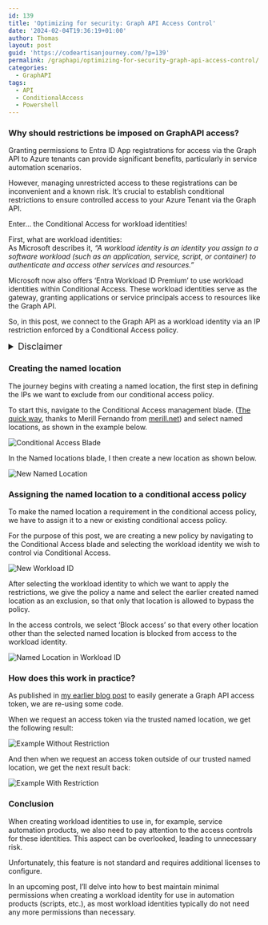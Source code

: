 ```yaml
---
id: 139
title: 'Optimizing for security: Graph API Access Control'
date: '2024-02-04T19:36:19+01:00'
author: Thomas
layout: post
guid: 'https://codeartisanjourney.com/?p=139'
permalink: /graphapi/optimizing-for-security-graph-api-access-control/
categories:
  - GraphAPI
tags:
  - API
  - ConditionalAccess
  - Powershell
---
```


### Why should restrictions be imposed on GraphAPI access?

Granting permissions to Entra ID App registrations for access via the Graph API to Azure tenants can provide significant benefits, particularly in service automation scenarios.

However, managing unrestricted access to these registrations can be inconvenient and a known risk. It’s crucial to establish conditional restrictions to ensure controlled access to your Azure Tenant via the Graph API.

Enter… the Conditional Access for workload identities!

First, what are workload identities:  
As Microsoft describes it, *“A workload identity is an identity you assign to a software workload (such as an application, service, script, or container) to authenticate and access other services and resources.”*

Microsoft now also offers ‘Entra Workload ID Premium’ to use workload identities within Conditional Access. These workload identities serve as the gateway, granting applications or service principals access to resources like the Graph API.

So, in this post, we connect to the Graph API as a workload identity via an IP restriction enforced by a Conditional Access policy.

<details class="wp-block-details has-vivid-red-color has-text-color has-link-color wp-elements-44103e58f4665527c37b842beb47c688 is-layout-flow wp-block-details-is-layout-flow" style="font-size:18px"><summary>Disclaimer</summary>

The instructions below assume that you have a Microsoft Entra Workload-ID license, which enables you to create Conditional Access policies based on workload identities, such as a service principal.

</details>


### Creating the named location

The journey begins with creating a named location, the first step in defining the IPs we want to exclude from our conditional access policy.

To start this, navigate to the Conditional Access management blade. ([The quick way](https://enca.cmd.ms/), thanks to Merill Fernando from [merill.net](http://merill.net)) and select named locations, as shown in the example below.

![Conditional Access Blade](https://raw.githubusercontent.com/ThomasKlijnman/thomasklijnman.github.io/main/_images/2023/12/CA-Blade-Highlight-Example.png?resize=640%2C509&ssl=1)

In the Named locations blade, I then create a new location as shown below.

![New Named Location](https://raw.githubusercontent.com/ThomasKlijnman/thomasklijnman.github.io/main/_images/2023/12/CA-Blade-NewNamedLocation.png?resize=386%2C399&ssl=1)

### Assigning the named location to a conditional access policy

To make the named location a requirement in the conditional access policy, we have to assign it to a new or existing conditional access policy.  
  
For the purpose of this post, we are creating a new policy by navigating to the Conditional Access blade and selecting the workload identity we wish to control via Conditional Access.

![New Workload ID](https://raw.githubusercontent.com/ThomasKlijnman/thomasklijnman.github.io/main/_images/2023/12/CA-Blade-NewWorkloadID.png?resize=606%2C869&ssl=1)

After selecting the workload identity to which we want to apply the restrictions, we give the policy a name and select the earlier created named location as an exclusion, so that only that location is allowed to bypass the policy.  
  
In the access controls, we select ‘Block access’ so that every other location other than the selected named location is blocked from access to the workload identity.

![Named Location in Workload ID](https://raw.githubusercontent.com/ThomasKlijnman/thomasklijnman.github.io/main/_images/2023/12/CA-Blade-NewWorkloadID-NamedLocation.png?resize=640%2C549&ssl=1)

### How does this work in practice?

As published in [my earlier blog post](https://codeartisanjourney.com/graphapi/a-simplified-guide-connecting-to-microsoft-graph-api-with-powershell/) to easily generate a Graph API access token, we are re-using some code.

When we request an access token via the trusted named location, we get the following result:

![Example Without Restriction](https://raw.githubusercontent.com/ThomasKlijnman/thomasklijnman.github.io/main/_images/2024/01/CA-Run-ExampleWithOutRestriction-1024x491.png?resize=640%2C307)

And then when we request an access token outside of our trusted named location, we get the next result back:

![Example With Restriction](https://raw.githubusercontent.com/ThomasKlijnman/thomasklijnman.github.io/main/_images/2024/01/CA-Run-ExampleWithRestriction-1024x406.png?resize=640%2C254)

### Conclusion

When creating workload identities to use in, for example, service automation products, we also need to pay attention to the access controls for these identities. This aspect can be overlooked, leading to unnecessary risk.

Unfortunately, this feature is not standard and requires additional licenses to configure.

In an upcoming post, I’ll delve into how to best maintain minimal permissions when creating a workload identity for use in automation products (scripts, etc.), as most workload identities typically do not need any more permissions than necessary.
